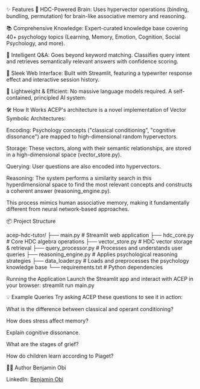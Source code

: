 ✨ Features
🤖 HDC-Powered Brain: Uses hypervector operations (binding, bundling, permutation) for brain-like associative memory and reasoning.

📚 Comprehensive Knowledge: Expert-curated knowledge base covering 40+ psychology topics (Learning, Memory, Emotion, Cognition, Social Psychology, and more).

💬 Intelligent Q&A: Goes beyond keyword matching. Classifies query intent and retrieves semantically relevant answers with confidence scoring.

🎨 Sleek Web Interface: Built with Streamlit, featuring a typewriter response effect and interactive session history.

🚀 Lightweight & Efficient: No massive language models required. A self-contained, principled AI system.

🛠️ How It Works
ACEP's architecture is a novel implementation of Vector Symbolic Architectures:

Encoding: Psychology concepts ("classical conditioning", "cognitive dissonance") are mapped to high-dimensional random hypervectors.

Storage: These vectors, along with their semantic relationships, are stored in a high-dimensional space (vector_store.py).

Querying: User questions are also encoded into hypervectors.

Reasoning: The system performs a similarity search in this hyperdimensional space to find the most relevant concepts and constructs a coherent answer (reasoning_engine.py).

This process mimics human associative memory, making it fundamentally different from neural network-based approaches.

📦 Project Structure

acep-hdc-tutor/
├── main.py                 # Streamlit web application
├── hdc_core.py            # Core HDC algebra operations
├── vector_store.py        # HDC vector storage & retrieval
├── query_processor.py     # Processes and understands user queries
├── reasoning_engine.py    # Applies psychological reasoning strategies
├── data_loader.py         # Loads and preprocesses the psychology knowledge base
└── requirements.txt       # Python dependencies

Running the Application
Launch the Streamlit app and interact with ACEP in your browser: streamlit run main.py

💡 Example Queries
Try asking ACEP these questions to see it in action:

What is the difference between classical and operant conditioning?

How does stress affect memory?

Explain cognitive dissonance.

What are the stages of grief?

How do children learn according to Piaget?

🙋‍♂️ Author
Benjamin Obi

LinkedIn: [Benjamin Obi](https://www.linkedin.com/in/benjamin-obi/)
